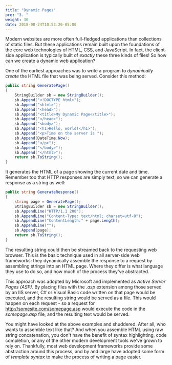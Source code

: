 ```yaml
---
title: "Dynamic Pages"
pre: "3. "
weight: 30
date: 2018-08-24T10:53:26-05:00
---
```


Modern websites are more often full-fledged applications than collections of static files.  But these applications remain built upon the foundations of the core web technologies of HTML, CSS, and JavaScript.  In fact, the client-side application is typically built of _exactly_ these three kinds of files!  So how can we create a dynamic web application?

One of the earliest approaches was to write a program to _dynamically create_ the HTML file that was being served.  Consider this method:

```csharp
public string GeneratePage()
{
    StringBuilder sb = new StringBuilder();
    sb.Append("<!DOCTYPE html>");
    sb.Append("<html>");
    sb.Append("<head>");
    sb.Append("<title>My Dynamic Page</title>");
    sb.Append("</head>");
    sb.Append("<body>");
    sb.Append("<h1>Hello, world!</h1>");
    sb.Append("<p>Time on the server is ");
    sb.Append(DateTime.Now);
    sb.Append("</p>");
    sb.Append("</body>");
    sb.Append("</html>");
    return sb.ToString();
}
```

It generates the HTML of a page showing the current date and time.  Remember too that HTTP responses are simply text, so we can generate a response as a string as well:

```csharp
public string GenerateResponse()
{
    string page = GeneratePage();
    StringBuilder sb = new StringBuilder();
    sb.AppendLine("HTTP/1.1 200");
    sb.AppendLine("Content-Type: text/html; charset=utf-8");
    sb.AppendLine("ContentLength:" + page.Length);
    sb.AppendLine("");
    sb.Append(page);
    return sb.ToString();
}
```

The resulting string could then be streamed back to the requesting web browser.  This is the basic technique used in all server-side web frameworks: they dynamically assemble the response to a request by assembling strings into an HTML page.  Where they differ is what language they use to do so, and how much of the process they've abstracted.

This approach was adopted by Microsoft and implemented as _Active Server Pages (ASP)_.  By placing files with the _.asp_ extension among those served by an IIS server, C# or Visual Basic code written on that page would be executed, and the resulting string would be served as a file.  This would happen on each request - so a request for http://somesite.com/somepage.asp would execute the code in the _somepage.asp_ file, and the resulting text would be served.

You might have looked at the above examples and shuddered.  After all, who wants to assemble text like that?  And when you assemble HTML using raw string concatenation, you don't have the benefit of syntax highlighting, code completion, or any of the other modern development tools we've grown to rely on.  Thankfully, most web development frameworks provide some abstraction around this process, and by and large have adopted some form of _template syntax_ to make the process of writing a page easier.
